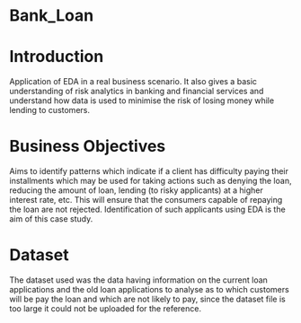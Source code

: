 # Bank_Loan

# Introduction
Application of EDA in a real business scenario. It also gives a basic understanding of risk analytics in banking and financial services and understand how data is used to minimise the risk of losing money while lending to customers.

# Business Objectives
Aims to identify patterns which indicate if a client has difficulty paying their installments which may be used for taking actions such as denying the loan, reducing the amount of loan, lending (to risky applicants) at a higher interest rate, etc. This will ensure that the consumers capable of repaying the loan are not rejected. Identification of such applicants using EDA is the aim of this case study.

# Dataset
The dataset used was the data having information on the current loan applications and the old loan applications to analyse as to which customers will be pay the loan and which are not likely to pay, since the dataset file is too large it could not be uploaded for the reference.
